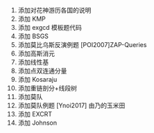 1. 添加对花神游历各国的说明
1. 添加 KMP
1. 添加 exgcd 模板题代码
1. 添加 BSGS
1. 添加莫比乌斯反演例题 [POI2007]ZAP-Queries
1. 添加高斯消元
1. 添加线性基
1. 添加点双连通分量
1. 添加 Kosaraju
1. 添加重链剖分+线段树
1. 添加莫队
1. 添加莫队例题 [Ynoi2017] 由乃的玉米田
1. 添加 EXCRT
1. 添加 Johnson